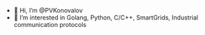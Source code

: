 - 👋 Hi, I’m @PVKonovalov
- 👀 I’m interested in Golang, Python, C/C++, SmartGrids, Industrial communication protocols

<!---
PVKonovalov/PVKonovalov is a ✨ special ✨ repository because its `README.md` (this file) appears on your GitHub profile.
You can click the Preview link to take a look at your changes.
--->
